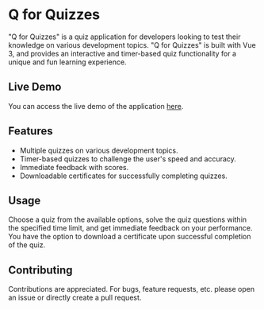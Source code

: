 # Q for Quizzes

"Q for Quizzes" is a quiz application for developers looking to test their knowledge on various development topics. "Q for Quizzes" is built with Vue 3, and provides an interactive and timer-based quiz functionality for a unique and fun learning experience.

## Live Demo

You can access the live demo of the application [here](https://q-for-quizzes.vercel.app).

## Features

- Multiple quizzes on various development topics.
- Timer-based quizzes to challenge the user's speed and accuracy.
- Immediate feedback with scores.
- Downloadable certificates for successfully completing quizzes.

## Usage

Choose a quiz from the available options, solve the quiz questions within the specified time limit, and get immediate feedback on your performance. You have the option to download a certificate upon successful completion of the quiz.

## Contributing

Contributions are appreciated. For bugs, feature requests, etc. please open an issue or directly create a pull request.
